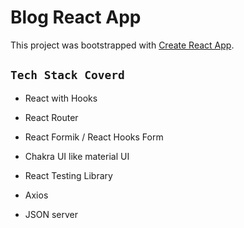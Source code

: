 # Blog React App

This project was bootstrapped with [Create React App](https://github.com/facebook/create-react-app).

## `Tech Stack Coverd`

* React with Hooks

* React Router

* React Formik / React Hooks Form

* Chakra UI like material UI

* React Testing Library

* Axios

* JSON server

